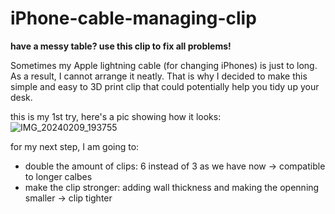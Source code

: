 # iPhone-cable-managing-clip
**have a messy table? use this clip to fix all problems!**

Sometimes my Apple lightning cable (for changing iPhones) is just to long. As a result, I cannot arrange it neatly. 
That is why I decided to make this simple and easy to 3D print clip that could potentially help you tidy up your desk.

this is my 1st try, here's a pic showing how it looks:
![IMG_20240209_193755](https://github.com/ProtonKicker/iPhone-cable-managing-clip/assets/154393892/e9b8b86d-fce7-4475-9b3f-21a32a8013b3)

for my next step, I am going to:
- double the amount of clips: 6 instead of 3 as we have now -> compatible to longer calbes
- make the clip stronger: adding wall thickness and making the openning smaller -> clip tighter
